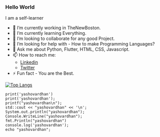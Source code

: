 ### Hello World

I am a self-learner

- 🔭 I’m currently working in TheNewBoston.
- 🌱 I’m currently learning Everything.
- 👯 I’m looking to collaborate for any good Project.
- 🤔 I’m looking for help with - How to make Programming Languages?
- 💬 Ask me about Python, Flutter, HTML, CSS, Javascript.
- 📫 How to reach me: 
    - [Linkedin](https://www.linkedin.com/in/yashovardhan-singh-rajput/)
    - [Twitter](https://twitter.com/YashovardhanSR)
- ⚡ Fun fact - You are the Best.

<!-- ![Yashovardhan's github stats](https://github-readme-stats.vercel.app/api?username=YashovardhanSingh&show_icons=true&theme=tokyonight) -->

[![Top Langs](https://github-readme-stats.vercel.app/api/top-langs/?username=YashovardhanSingh)](https://github.com/anuraghazra/github-readme-stats) 

```
print('yashovardhan')
print('yashovardhan');
printf("yashovardhan\n");
std::cout << "yashovardhan" << '\n';
System.out.println("yashovardhan");
Console.WriteLine("yashovardhan");
fmt.Println("yashovardhan")
console.log('yashovardhan');
echo "yashovardhan";
```

